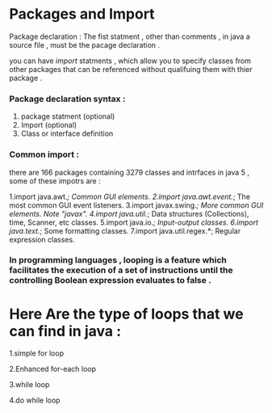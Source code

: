# Packages and Import


Package declaration :
The fist statment , other than comments , in java a source file , must be the pacage declaration .


you can have *import* statments , which allow you to specify classes from other packages that can be referenced without qualifuing them with thier package .

### Package declaration syntax :
1. package statment (optional) 
2. Import (optional)
3. Class or interface definition 


### Common import :
there are 166 packages containing 3279 classes and intrfaces in java 5 , some of these impotrs are :

1.import java.awt.*;	Common GUI elements.
2.import java.awt.event.*;	The most common GUI event listeners.
3.import javax.swing.*;	More common GUI elements. Note "javax".
4.import java.util.*;	Data structures (Collections), time, Scanner, etc classes.
5.import java.io.*;	Input-output classes.
6.import java.text.*;	Some formatting classes.
7.import java.util.regex.*;	Regular expression classes.




### In programming languages , looping is a feature which facilitates the execution of a set of instructions until the controlling Boolean expression evaluates to false .


# Here Are the type of loops that we can find in java :
1.simple for loop

2.Enhanced for-each loop 

3.while loop

4.do while loop


